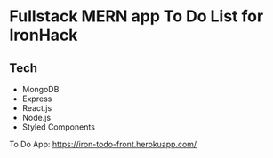 # Fullstack MERN app To Do List for IronHack

## Tech

- MongoDB
- Express
- React.js
- Node.js
- Styled Components

To Do App: https://iron-todo-front.herokuapp.com/
